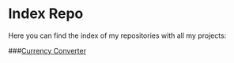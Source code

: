 # Index Repo

Here you can find the index of my repositories with all my projects:

###[Currency Converter](https://github.com/vincenzoarena/currency-converter-react)
